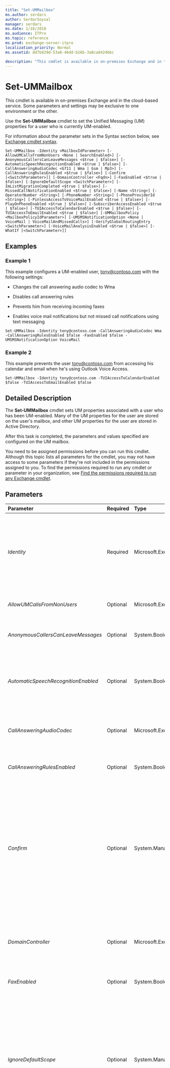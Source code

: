 ```yaml
---
title: "Set-UMMailbox"
ms.author: serdars
author: SerdarSoysal
manager: serdars
ms.date: 1/16/2018
ms.audience: ITPro
ms.topic: reference
ms.prod: exchange-server-itpro
localization_priority: Normal
ms.assetid: dd7b429d-53a8-46dd-b16b-3a8ca8424bbc

description: "This cmdlet is available in on-premises Exchange and in the cloud-based service. Some parameters and settings may be exclusive to one environment or the other."
---
```


# Set-UMMailbox

This cmdlet is available in on-premises Exchange and in the cloud-based service. Some parameters and settings may be exclusive to one environment or the other. 
  
Use the **Set-UMMailbox** cmdlet to set the Unified Messaging (UM) properties for a user who is currently UM-enabled.
  
For information about the parameter sets in the Syntax section below, see [Exchange cmdlet syntax](https://technet.microsoft.com/library/bb123552.aspx). 
  
```
Set-UMMailbox -Identity <MailboxIdParameter> [-AllowUMCallsFromNonUsers <None | SearchEnabled>] [-AnonymousCallersCanLeaveMessages <$true | $false>] [-AutomaticSpeechRecognitionEnabled <$true | $false>] [-CallAnsweringAudioCodec <G711 | Wma | Gsm | Mp3>] [-CallAnsweringRulesEnabled <$true | $false>] [-Confirm [<SwitchParameter>]] [-DomainController <Fqdn>] [-FaxEnabled <$true | $false>] [-IgnoreDefaultScope <SwitchParameter>] [-ImListMigrationCompleted <$true | $false>] [-MissedCallNotificationEnabled <$true | $false>] [-Name <String>] [-OperatorNumber <String>] [-PhoneNumber <String>] [-PhoneProviderId <String>] [-PinlessAccessToVoiceMailEnabled <$true | $false>] [-PlayOnPhoneEnabled <$true | $false>] [-SubscriberAccessEnabled <$true | $false>] [-TUIAccessToCalendarEnabled <$true | $false>] [-TUIAccessToEmailEnabled <$true | $false>] [-UMMailboxPolicy <MailboxPolicyIdParameter>] [-UMSMSNotificationOption <None | VoiceMail | VoiceMailAndMissedCalls>] [-VerifyGlobalRoutingEntry <SwitchParameter>] [-VoiceMailAnalysisEnabled <$true | $false>] [-WhatIf [<SwitchParameter>]]

```

## Examples
<a name="Examples"> </a>

### Example 1

This example configures a UM-enabled user, tony@contoso.com with the following settings:
  
- Changes the call answering audio codec to Wma
    
- Disables call answering rules
    
- Prevents him from receiving incoming faxes
    
- Enables voice mail notifications but not missed call notifications using text messaging
    
```
Set-UMMailbox -Identity tony@contoso.com -CallAnsweringAudioCodec Wma -CallAnsweringRulesEnabled $false -FaxEnabled $false -UMSMSNotificationOption VoiceMail
```

### Example 2

This example prevents the user tony@contoso.com from accessing his calendar and email when he's using Outlook Voice Access.
  
```
Set-UMMailbox -Identity tony@contoso.com -TUIAccessToCalendarEnabled $false -TUIAccessToEmailEnabled $false
```

## Detailed Description
<a name="DetailedDescription"> </a>

The **Set-UMMailbox** cmdlet sets UM properties associated with a user who has been UM-enabled. Many of the UM properties for the user are stored on the user's mailbox, and other UM properties for the user are stored in Active Directory.
  
After this task is completed, the parameters and values specified are configured on the UM mailbox.
  
You need to be assigned permissions before you can run this cmdlet. Although this topic lists all parameters for the cmdlet, you may not have access to some parameters if they're not included in the permissions assigned to you. To find the permissions required to run any cmdlet or parameter in your organization, see [Find the permissions required to run any Exchange cmdlet](https://technet.microsoft.com/library/mt432940.aspx).
  
## Parameters
<a name="DetailedDescription"> </a>

|**Parameter**|**Required**|**Type**|**Description**|
|:-----|:-----|:-----|:-----|
| _Identity_ <br/> |Required  <br/> |Microsoft.Exchange.Configuration.Tasks.MailboxIdParameter  <br/> | The _Identity_ parameter specifies the user to enable for Unified Messaging. The values for this parameter include the following: <br/>  ADObjectID <br/>  GUID <br/>  Distinguished name (DN) <br/> _Domain\Account_ <br/>  User principal name (UPN) <br/>  LegacyExchangeDN <br/>  SmtpAddress <br/>  Alias <br/> |
| _AllowUMCallsFromNonUsers_ <br/> |Optional  <br/> |Microsoft.Exchange.Data.Directory.Recipient.AllowUMCallsFromNonUsersFlags  <br/> |The _AllowUMCallsFromNonUsers_ parameter specifies whether to exclude the mailbox from directory searches. <br/> |
| _AnonymousCallersCanLeaveMessages_ <br/> |Optional  <br/> |System.Boolean  <br/> |The _AnonymousCallersCanLeaveMessages_ parameter specifies whether diverted calls without a caller ID are allowed to leave a message. <br/> |
| _AutomaticSpeechRecognitionEnabled_ <br/> |Optional  <br/> |System.Boolean  <br/> |The _AutomaticSpeechRecognitionEnabled_ parameter specifies whether users can use Automatic Speech Recognition (ASR) when they log on to their mailbox. This parameter can only be set to `$true` if there is ASR support for the language selected by the user in Microsoft Outlook on the web **Options**.  <br/> |
| _CallAnsweringAudioCodec_ <br/> |Optional  <br/> |Microsoft.Exchange.Data.Directory.SystemConfiguration.AudioCodecEnum  <br/> |The _CallAnsweringAudioCodec_ parameter specifies the audio codec used to encode voice mail messages left for the user. The audio codec used is the audio codec set on the UM dial plan. The default value is Mp3. <br/> |
| _CallAnsweringRulesEnabled_ <br/> |Optional  <br/> |System.Boolean  <br/> |The _CallAnsweringRulesEnabled_ parameter specifies whether users can configure or set up Call Answering Rules for their accounts. The default value is `$true`.  <br/> |
| _Confirm_ <br/> |Optional  <br/> |System.Management.Automation.SwitchParameter  <br/> | The _Confirm_ switch specifies whether to show or hide the confirmation prompt. How this switch affects the cmdlet depends on if the cmdlet requires confirmation before proceeding. <br/>  Destructive cmdlets (for example, **Remove-\*** cmdlets) have a built-in pause that forces you to acknowledge the command before proceeding. For these cmdlets, you can skip the confirmation prompt by using this exact syntax: `-Confirm:$false`.  <br/>  Most other cmdlets (for example, **New-\*** and **Set-\*** cmdlets) don't have a built-in pause. For these cmdlets, specifying the _Confirm_ switch without a value introduces a pause that forces you acknowledge the command before proceeding. <br/> |
| _DomainController_ <br/> |Optional  <br/> |Microsoft.Exchange.Data.Fqdn  <br/> |This parameter is available only in on-premises Exchange.  <br/> The _DomainController_ parameter specifies the domain controller that's used by this cmdlet to read data from or write data to Active Directory. You identify the domain controller by its fully qualified domain name (FQDN). For example, `dc01.contoso.com`.  <br/> |
| _FaxEnabled_ <br/> |Optional  <br/> |System.Boolean  <br/> |The _FaxEnabled_ parameter specifies whether a user is allowed to receive incoming faxes. <br/> |
| _IgnoreDefaultScope_ <br/> |Optional  <br/> |System.Management.Automation.SwitchParameter  <br/> | This parameter is available only in on-premises Exchange. <br/>  The _IgnoreDefaultScope_ switch tells the command to ignore the default recipient scope setting for the Exchange Management Shell session, and to use the entire forest as the scope. This allows the command to access Active Directory objects that aren't currently available in the default scope. <br/>  Using the _IgnoreDefaultScope_ switch introduces the following restrictions: <br/>  You can't use the _DomainController_ parameter. The command uses an appropriate global catalog server automatically. <br/>  You can only use the DN for the _Identity_ parameter. Other forms of identification, such as alias or GUID, aren't accepted. <br/> |
| _ImListMigrationCompleted_ <br/> |Optional  <br/> |System.Boolean  <br/> | The _ImListMigrationCompleted_ parameter specifies whether the UM-enabled user's Lync or Skype for Business contact list is stored in their mailbox. <br/>  Valid values are: <br/>  `$true`: The user's Lync or Skype for Business contact list is stored in their Exchange 2016 mailbox. This prevents you from migrating the mailbox back to an Exchange 2010 server.  <br/>  `$false`: The user's Lync or Skype for Business contact list is stored on a Lync or Skype for Business server. This doesn't prevent you from migrating the mailbox back to an Exchange 2010 server. This is the default value.  <br/>  Lync Server 2013 and Skype for Business Server 2015 support storing the user's contact list in their Exchange 2016 mailbox. This feature is known as theunified contact store (UCS), and it allows applications to show a consistent, up-to-date contact list. However, Exchange 2010 doesn't support the unified contact store. Therefore, before you migrate a user's Exchange 2016 mailbox back to Exchange 2010, you need to move the user's Lync or Skype for Business contact list from the unified contact store back to a Lync 2013 or Skype for Business server. For more information, see[Configuring Microsoft Lync Server 2013 to use the unified contact store](https://go.microsoft.com/fwlink/p/?LinkID=313550).  <br/> > [!NOTE]>  If you migrate an Exchange 2013 mailbox back to Exchange 2010 while the user's Lync or Skype for Business contact list is stored in the unified contact store, the user could permanently lose access to those contacts. After you verify the user's Lync or Skype for Business contact list has been moved back to a Lync 2013 or Skype for Business server, you should be able to complete the mailbox migration. If you need to migrate the mailbox despite the potential for data loss, you can manually set the _ImListMigrationCompleted_ parameter to `$false`.           |
| _MissedCallNotificationEnabled_ <br/> |Optional  <br/> |System.Boolean  <br/> |The _MissedCallNotificationEnabled_ parameter specifies whether to send missed call notifications. <br/> > [!CAUTION]> When you're integrating Unified Messaging and Lync Server or Skype for Business Server, missed call notifications aren't available to users who have mailboxes located on Exchange 2010 Mailbox servers. A missed call notification is generated when a user disconnects before the call is sent to a Mailbox server.           |
| _Name_ <br/> |Optional  <br/> |System.String  <br/> |The _Name_ parameter specifies the display name for the user. The display name is limited to 64 characters. <br/> |
| _OperatorNumber_ <br/> |Optional  <br/> |System.String  <br/> |The _OperatorNumber_ parameter specifies the string of digits for the personal operator. <br/> |
| _PhoneNumber_ <br/> |Optional  <br/> |System.String  <br/> |This parameter is available only in the cloud-based service.  <br/> The _PhoneNumber_ parameter specifies whether to assign a phone number to a UM-enabled user. This is only used for E.164 consumer dial plans. <br/> |
| _PhoneProviderId_ <br/> |Optional  <br/> |System.String  <br/> |This parameter is available only in the cloud-based service.  <br/> The _PhoneProviderId_ parameter specifies the user's phone number and mobile service provider. This information is used to provide custom call forwarding and cancelling voice mail setup instructions based on the mobile phone provider. <br/> |
| _PinlessAccessToVoiceMailEnabled_ <br/> |Optional  <br/> |System.Boolean  <br/> |The _PinlessAccessToVoiceMailEnabled_ parameter specifies whether UM-enabled users are required to use a PIN to access their voice mail. A PIN is still required to access email and the calendar. The default value is `$false`.  <br/> |
| _PlayOnPhoneEnabled_ <br/> |Optional  <br/> |System.Boolean  <br/> |The _PlayOnPhoneEnabled_ parameter specifies whether a user can use the Play on Phone feature to listen to voice messages. The default value is `$true`.  <br/> |
| _SubscriberAccessEnabled_ <br/> |Optional  <br/> |System.Boolean  <br/> |The _SubscriberAccessEnabled_ parameter specifies whether the users are allowed subscriber access to their individual mailboxes. If it's set to `$true`, after users are authenticated, they're able to retrieve voice mail over the telephone. The default value is  `$true`.  <br/> |
| _TUIAccessToCalendarEnabled_ <br/> |Optional  <br/> |System.Boolean  <br/> |The _TUIAccessToCalendarEnabled_ parameter specifies whether UM-enabled users can access and manage their individual calendar using the Microsoft Outlook Voice Access telephone user interface (TUI) or touchtone interface. The default value is `$true`.  <br/> |
| _TUIAccessToEmailEnabled_ <br/> |Optional  <br/> |System.Boolean  <br/> |The _TUIAccessToEmailEnabled_ parameter specifies whether users can access their individual email messages over the telephone. The default value is `$true`.  <br/> |
| _UMMailboxPolicy_ <br/> |Optional  <br/> |Microsoft.Exchange.Configuration.Tasks.MailboxPolicyIdParameter  <br/> |The _UMMailboxPolicy_ parameter specifies the UM mailbox policy associated with the UM-enabled user's mailbox. <br/> |
| _UMSMSNotificationOption_ <br/> |Optional  <br/> |Microsoft.Exchange.Data.Directory.Recipient.UMSMSNotificationOptions  <br/> |The _UMSMSNotificationOption_ parameter specifies whether a UM-enabled user gets SMS or text messaging notifications for voice mail only, voice mail and missed calls, or no notifications. The values for this parameter are: `VoiceMail`,  `VoiceMailAndMissedCalls`, and  `None`. The default value is  `None`.  <br/> |
| _VerifyGlobalRoutingEntry_ <br/> |Optional  <br/> |System.Management.Automation.SwitchParameter  <br/> |This parameter is available only in the cloud-based service.  <br/> The _VerifyGlobalRoutingEntry_ parameter specifies the phone number has been successfully registered in the global routing database. <br/> |
| _VoiceMailAnalysisEnabled_ <br/> |Optional  <br/> |System.Boolean  <br/> |The _VoiceMailAnalysisEnabled_ parameter specifies whether a copy of each voice mail left for a UM-enabled user will be forwarded to Microsoft for analysis and improvement of speech recognition features. <br/> |
| _WhatIf_ <br/> |Optional  <br/> |System.Management.Automation.SwitchParameter  <br/> |The _WhatIf_ switch simulates the actions of the command. You can use this switch to view the changes that would occur without actually applying those changes. You don't need to specify a value with this switch. <br/> |
   
## Input Types
<a name="InputTypes"> </a>

To see the input types that this cmdlet accepts, see [Cmdlet Input and Output Types](http://go.microsoft.com/fwlink/p/?linkId=616387). If the Input Type field for a cmdlet is blank, the cmdlet doesn't accept input data. 
  
## Return Types
<a name="ReturnTypes"> </a>

To see the return types, which are also known as output types, that this cmdlet accepts, see [Cmdlet Input and Output Types](http://go.microsoft.com/fwlink/p/?linkId=616387). If the Output Type field is blank, the cmdlet doesn't return data. 
  

